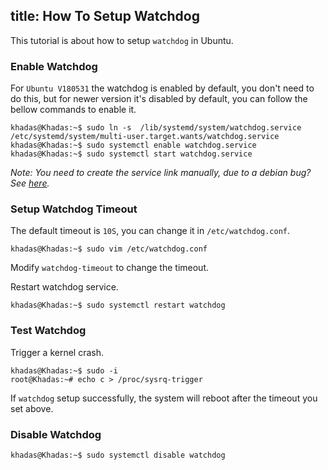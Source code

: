 title: How To Setup Watchdog
---

This tutorial is about how to setup `watchdog` in Ubuntu.


### Enable Watchdog
For `Ubuntu V180531` the watchdog is enabled by default, you don't need to do this, but for newer version it's disabled by default, you can follow the bellow commands to enable it.
```
khadas@Khadas:~$ sudo ln -s  /lib/systemd/system/watchdog.service /etc/systemd/system/multi-user.target.wants/watchdog.service
khadas@Khadas:~$ sudo systemctl enable watchdog.service
khadas@Khadas:~$ sudo systemctl start watchdog.service
```
*Note: You need to create the service link manually, due to a debian bug? See [here](https://unix.stackexchange.com/questions/346224/problem-with-systemd-starting-watchdog?utm_medium=organic&utm_source=google_rich_qa&utm_campaign=google_rich_qa).*

### Setup Watchdog Timeout
The default timeout is `10S`, you can change it in `/etc/watchdog.conf`.
```
khadas@Khadas:~$ sudo vim /etc/watchdog.conf
```
Modify `watchdog-timeout` to change the timeout.

Restart watchdog service.
```
khadas@Khadas:~$ sudo systemctl restart watchdog
```

### Test Watchdog
Trigger a kernel crash.
```
khadas@Khadas:~$ sudo -i
root@Khadas:~# echo c > /proc/sysrq-trigger 
```
If `watchdog` setup successfully, the system will reboot after the timeout you set above.

### Disable Watchdog
```
khadas@Khadas:~$ sudo systemctl disable watchdog
```
